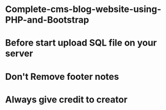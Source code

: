 # Complete-cms-blog-website-using-PHP-and-Bootstrap
# Before start upload SQL file on your server
# Don't Remove footer notes
# Always give credit to creator

